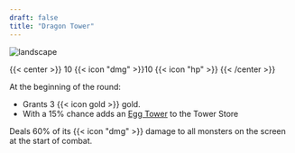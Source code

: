 ```yaml
---
draft: false
title: "Dragon Tower"
---
```


![landscape](/images/towers/towerS_31.png)

{{< center >}}
10 {{< icon "dmg" >}}10 {{< icon "hp" >}}
{{< /center >}}

At the beginning of the round:
 * Grants 3 {{< icon gold >}} gold.
 * With a 15% chance adds an [Egg Tower](/towers/egg-tower) to the Tower Store 

Deals 60% of its {{< icon "dmg" >}} damage to all monsters on the screen at the start of combat.